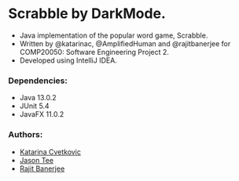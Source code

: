 # Scrabble by DarkMode.
* Java implementation of the popular word game, Scrabble. 
* Written by @katarinac, @AmplifiedHuman and @rajitbanerjee for COMP20050: Software Engineering Project 2.
* Developed using IntelliJ IDEA.

### Dependencies:
* Java 13.0.2
* JUnit 5.4
* JavaFX 11.0.2

### Authors:
* [Katarina Cvetkovic](https://github.com/katarinac)
* [Jason Tee](https://github.com/AmplifiedHuman)
* [Rajit Banerjee](https://github.com/rajitbanerjee)

